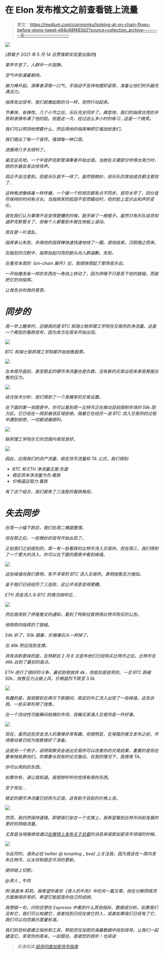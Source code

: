 # 在 Elon 发布推文之前查看链上流量

> 原文：<https://medium.com/coinmonks/looking-at-on-chain-flows-before-elons-tweet-e94c68f493d2?source=collection_archive---------6----------------------->

![](img/a9bd88a921db56d48940990bb65ebcfe.png)

*(原载于 2021 年 5 月 14 日贾维斯实验室出版的*[](https://jarvislabs.substack.com/)**)**

*掌声平息了，人群中一片寂静。*

*空气中弥漫着期待。*

*接力棒升起。演奏者深吸一口气，手指迫不及待地摆好姿势，准备让他们的乐器充满活力。*

*指挥发出信号，我们就像起跑的马一样，突然行动起来。*

*节奏快，有弹性。几个小节之后，乐队完全同步了。典型地，我们的指挥古怪的手势和表情布满了他的脸。但是这一次，经过这么多小时的练习…这是一个微笑。*

*我们可以预测他想要什么，然后用他的指挥棒把它强加给我们。*

*我们唱出了每一个音符。强调每一种口音。*

*进展得几乎太顺利了。*

*毫无征兆地，一个中音萨克斯管演奏者开始出错。当她在关键部分吹得太用力时，她的乐器会发出吱吱声。*

*观众不会注意到。但是乐队就不一样了。虽然很微妙，但乐队的其他成员都注意到了..*

*这种焦虑像病毒一样传播，一个接一个的球员都有点不同步。音符太早了，四分音符保持的时间有点长。当指挥家的脸因不安而蠕动时，他的脸上显示出和声的变化。*

*就在我们认为事情不会变得更糟的时候，鼓手掉了一根棍子。虽然只有乐队成员知道萨克斯管关了，但每个人都看到木棍在地板上滚动。*

*现在是一片混乱。*

*指挥承认失败，并用他的指挥棒快速快速地绕了一圈。游戏结束。沉默随之而来。*

*在尴尬的沉默中，指挥抬起闪亮的额头向人群道歉。失败。*

*在看完本周的《on-chain 展开》后，我很快想起了那场音乐会。*

*一开始像发条一样的东西在一角钱上转动了，因为伊隆不只是丢下他的鼓槌，而是把它扔向指挥。*

*让我告诉你我的意思。*

# *同步的*

*周一早上醒来时，迎接我的是 BTC 和瑞士联邦理工学院在交易所的净流量。这是一个典型的看跌信号，因为卖方在周末开始出现。*

*![](img/e64e6e1d3b39838bef8c05b009985d70.png)*

*BTC 和瑞士联邦理工学院都开始抛售股票。*

*![](img/1089b0c7a3fabb2390aef5c60e7617cb.png)*

*在本周开盘前，甚至稳定的硬币净流量也是负数。没有新的买家出现来承受房屋出售的压力。*

*![](img/22240475cf9c0ec2f350d70ecc9621e5.png)*

*结合技术分析，我们得到了一个高概率的交易设置。*

*在下面的第一张图表中，你可以看到周一比特币正在推动目前限制市场的 59k 阻力区。它已经在一周前被该区域拒绝。随着它在经历一波 BTC 流入交易所的过程中遭到拒绝，一切都进展顺利。*

*![](img/66f67ea7939c2d607c3e9f4f48d9fb95.png)*

*联邦理工学院在它的范围内表现良好。*

*![](img/42e0bb4a5f83ea237cafb821876b4727.png)*

*因此，应用我们的资产流量、稳定货币流量和 TA 公式，我们得到:*

*   *BTC 和 ETH 净流量正面:负面*
*   *稳定资本净流量为负:看跌*
*   *价格逼近阻力:看跌*

*有了这个组合，我们就有了三连胜的看跌格局。*

# *失去同步*

*在周一小幅下跌后，我们在周二横盘整理。*

*但在那之后，一些微妙的信号开始出现了。*

*正如我们之前提到的，周一有一些看跌的比特币流入交易所。但在周三，我们得到了一个更大的流入。你可以在下面的图表中看到峰值。*

*![](img/27283a5967dd10c10224ee935b41ad68.png)*

*这些峰值向我们表明，有不寻常的 BTC 流入交易所，表明抛售压力增加。*

*鉴于我们已经经历了三连败，这让坏消息变得更糟。*

*ETH 资金流入与 BTC 的情况相呼应…*

*![](img/7211546ca83610537043b623a6db19f0.png)*

*然后我得到了伊隆推文的通知，看到了特斯拉暂停用比特币购买的公告。*

*他刚刚向指挥扔了鼓槌。*

*54k 折了，50k 跟着，价格像石头一样掉了。*

*在 46k 附近找到支撑。*

*具有讽刺意味的是，在特斯拉 2 月 8 日宣布他们已经购买比特币之后，比特币在 46k 达到了最初的高点。*

*ETH 进行了很好的斗争，最初拒绝放弃 4k，但抵抗是徒劳的。一旦 BTC 跌破 50k，抛售压力占据上风，价格猛烈下跌至 3.5k*

*![](img/9bd71c3fa5362895ff12c010f3f76851.png)*

*有趣的是，我观察到在两次下跌期间，稳定的外汇流入出现了一些峰值，这告诉我，一些买家利用了抛售。*

*在一个流动性可能瞬间枯竭的市场，目睹买家涌入交易所是一件好事。*

*![](img/7b4eba0c97e4793650ff8986d85fa6c9.png)*

*现在，虽然这些资金流入的激增非常有趣，但很明显，在埃隆的推文发布之前，市场推动者已经为抛售做好了准备。*

*这是另一个例子，说明观察资金进出交易所可以改善你的交易结果。重要的是现在要单独依靠他们。你需要与现有的论文融合。在我的情况下，我使用 TA。*

*你可以用别的东西。*

*如果你有，请让我知道。我很想听听你觉得有用的东西。*

*至于现在…*

*稳定的硬币净流量已经转为正值，这有助于目前的价格上涨。*

*![](img/be455b6b7e8f2548be439e38e7f12f8a.png)*

*然而，我仍然保持谨慎。即使我们坐在一个支撑上，我希望看到比特币向前发展的更好的网络流量。*

*尤其是当埃隆继续通过[在推特上发布关于总督](https://twitter.com/elonmusk/status/1392974251011895300?s=20)的消息来探索加密货币领域的时候。*

*![](img/5b17acfab2cbee5ca8424a91f0e4f2ed.png)*

*与此同时，请务必在 twitter @ tempting _ beef 上关注我，因为我会在一周内发布比特币、以太坊和稳定币流的更新。*

*提供链上切割，*

*@诱人 _ 牛肉*

*附:我是本·莉莉。我希望你喜欢《诱人的牛肉》中的另一篇文章。他在分解网络流方面做得非常好。希望它能提高你自己的成绩。*

*我想插一句，问你还想在 Espresso 中看到什么其他指标、数据或分析。如果我们没有它，我们可以构建它，或者找到已经在做它的人，或者如果我们已经有了它，我们可以向您展示度量标准。*

*我们的目标是建立指标和工具，帮助您在加密的海量数据中找到信号。让我们一起建造它。享受你的周末。一如既往，感谢您的收听！也阅读*

> *另请阅读:[投资印度加密货币指南](https://blog.coincodecap.com/crypto-investing-guide)*
